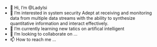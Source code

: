 - 👋 Hi, I’m @LadyIsi
- 👀 I’m interested in system security Adept at receiving and monitoring data from multiple data streams with the  ability to synthesize quantitative information and interact effectively.
- 🌱 I’m currently learning  new tatics on artifical intelligent
- 💞️ I’m looking to collaborate on ...
- 📫 How to reach me ...

<!---
LadyIsi/LadyIsi is a ✨ special ✨ repository because its `README.md` (this file) appears on your GitHub profile.
You can click the Preview link to take a look at your changes.
--->
